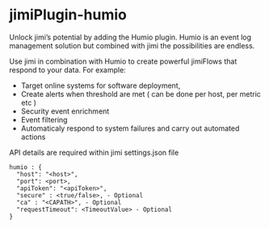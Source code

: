 # jimiPlugin-humio

Unlock jimi’s potential  by adding the Humio plugin. Humio is an event log management solution but combined with jimi the possibilities are endless. 

Use jimi in combination with Humio to create powerful jimiFlows that respond to your data. For example:
* Target online systems for software deployment, 
* Create alerts when threshold are met ( can be done per host, per metric etc )
* Security event enrichment
* Event filtering
* Automaticaly respond to system failures and carry out automated actions

API details are required within jimi settings.json file

```
humio : {
  "host": "<host>",
  "port": <port>,
  "apiToken": "<apiToken>",
  "secure" : <true/false>, - Optional
  "ca" : "<CAPATH>", - Optional
  "requestTimeout": <TimeoutValue> - Optional
}
```
